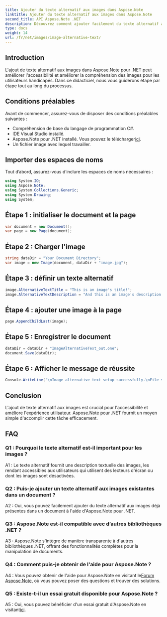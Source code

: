 ```yaml
---
title: Ajouter du texte alternatif aux images dans Aspose.Note
linktitle: Ajouter du texte alternatif aux images dans Aspose.Note
second_title: API Aspose.Note .NET
description: Découvrez comment ajouter facilement du texte alternatif aux images dans Aspose.Note pour .NET. Améliorez l'accessibilité et améliorez l'expérience utilisateur avec ce guide étape par étape.
type: docs
weight: 14
url: /fr/net/images/image-alternative-text/
---
```

## Introduction

L'ajout de texte alternatif aux images dans Aspose.Note pour .NET peut améliorer l'accessibilité et améliorer la compréhension des images pour les utilisateurs handicapés. Dans ce didacticiel, nous vous guiderons étape par étape tout au long du processus.

## Conditions préalables

Avant de commencer, assurez-vous de disposer des conditions préalables suivantes :

- Compréhension de base du langage de programmation C#.
- IDE Visual Studio installé.
-  Aspose.Note pour .NET installé. Vous pouvez le télécharger[ici](https://releases.aspose.com/note/net/).
- Un fichier image avec lequel travailler.

## Importer des espaces de noms

Tout d’abord, assurez-vous d’inclure les espaces de noms nécessaires :

```csharp
using System.IO;
using Aspose.Note;
using System.Collections.Generic;
using System.Drawing;
using System;
```

## Étape 1 : initialiser le document et la page

```csharp
var document = new Document();
var page = new Page(document);
```

## Étape 2 : Charger l'image

```csharp
string dataDir = "Your Document Directory";
var image = new Image(document, dataDir + "image.jpg");
```

## Étape 3 : définir un texte alternatif

```csharp
image.AlternativeTextTitle = "This is an image's title!";
image.AlternativeTextDescription = "And this is an image's description!";
```

## Étape 4 : ajouter une image à la page

```csharp
page.AppendChildLast(image);
```

## Étape 5 : Enregistrer le document

```csharp
dataDir = dataDir + "ImageAlternativeText_out.one";
document.Save(dataDir);
```

## Étape 6 : Afficher le message de réussite

```csharp
Console.WriteLine("\nImage alternative text setup successfully.\nFile saved at " + dataDir); 
```

## Conclusion

L'ajout de texte alternatif aux images est crucial pour l'accessibilité et améliore l'expérience utilisateur. Aspose.Note pour .NET fournit un moyen simple d'accomplir cette tâche efficacement.

## FAQ

### Q1 : Pourquoi le texte alternatif est-il important pour les images ?

A1 : Le texte alternatif fournit une description textuelle des images, les rendant accessibles aux utilisateurs qui utilisent des lecteurs d'écran ou dont les images sont désactivées.

### Q2 : Puis-je ajouter un texte alternatif aux images existantes dans un document ?

A2 : Oui, vous pouvez facilement ajouter du texte alternatif aux images déjà présentes dans un document à l'aide d'Aspose.Note pour .NET.

### Q3 : Aspose.Note est-il compatible avec d’autres bibliothèques .NET ?

A3 : Aspose.Note s'intègre de manière transparente à d'autres bibliothèques .NET, offrant des fonctionnalités complètes pour la manipulation de documents.

### Q4 : Comment puis-je obtenir de l'aide pour Aspose.Note ?

 A4 : Vous pouvez obtenir de l'aide pour Aspose.Note en visitant le[Forum Aspose.Note](https://forum.aspose.com/c/note/28), où vous pouvez poser des questions et trouver des solutions.

### Q5 : Existe-t-il un essai gratuit disponible pour Aspose.Note ?

A5 : Oui, vous pouvez bénéficier d'un essai gratuit d'Aspose.Note en visitant[ici](https://releases.aspose.com/).